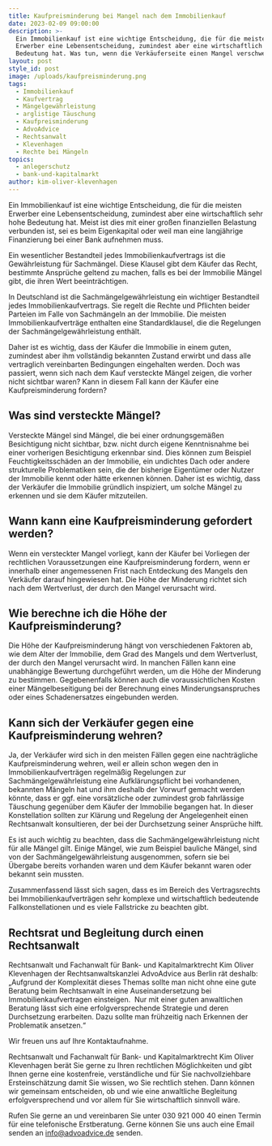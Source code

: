 ```yaml
---
title: Kaufpreisminderung bei Mangel nach dem Immobilienkauf
date: 2023-02-09 09:00:00
description: >-
  Ein Immobilienkauf ist eine wichtige Entscheidung, die für die meisten
  Erwerber eine Lebensentscheidung, zumindest aber eine wirtschaftlich sehr hohe
  Bedeutung hat. Was tun, wenn die Verkäuferseite einen Mangel verschweigt?
layout: post
style_id: post
image: /uploads/kaufpreisminderung.png
tags:
  - Immobilienkauf
  - Kaufvertrag
  - Mängelgewährleistung
  - arglistige Täuschung
  - Kaufpreisminderung
  - AdvoAdvice
  - Rechtsanwalt
  - Klevenhagen
  - Rechte bei Mängeln
topics:
  - anlegerschutz
  - bank-und-kapitalmarkt
author: kim-oliver-klevenhagen
---
```

Ein Immobilienkauf ist eine wichtige Entscheidung, die für die meisten Erwerber eine Lebensentscheidung, zumindest aber eine wirtschaftlich sehr hohe Bedeutung hat. Meist ist dies mit einer großen finanziellen Belastung verbunden ist, sei es beim Eigenkapital oder weil man eine langjährige Finanzierung bei einer Bank aufnehmen muss.

Ein wesentlicher Bestandteil jedes Immobilienkaufvertrags ist die Gewährleistung für Sachmängel. Diese Klausel gibt dem Käufer das Recht, bestimmte Ansprüche geltend zu machen, falls es bei der Immobilie Mängel gibt, die ihren Wert beeinträchtigen.

In Deutschland ist die Sachmängelgewährleistung ein wichtiger Bestandteil jedes Immobilienkaufvertrags. Sie regelt die Rechte und Pflichten beider Parteien im Falle von Sachmängeln an der Immobilie. Die meisten Immobilienkaufverträge enthalten eine Standardklausel, die die Regelungen der Sachmängelgewährleistung enthält.

Daher ist es wichtig, dass der Käufer die Immobilie in einem guten, zumindest aber ihm vollständig bekannten Zustand erwirbt und dass alle vertraglich vereinbarten Bedingungen eingehalten werden. Doch was passiert, wenn sich nach dem Kauf versteckte Mängel zeigen, die vorher nicht sichtbar waren? Kann in diesem Fall kann der Käufer eine Kaufpreisminderung fordern?

## Was sind versteckte Mängel?

Versteckte Mängel sind Mängel, die bei einer ordnungsgemäßen Besichtigung nicht sichtbar, bzw. nicht durch eigene Kenntnisnahme bei einer vorherigen Besichtigung erkennbar sind. Dies können zum Beispiel Feuchtigkeitsschäden an der Immobilie, ein undichtes Dach oder andere strukturelle Problematiken sein, die der bisherige Eigentümer oder Nutzer der Immobilie kennt oder hätte erkennen können. Daher ist es wichtig, dass der Verkäufer die Immobilie gründlich inspiziert, um solche Mängel zu erkennen und sie dem Käufer mitzuteilen.

## Wann kann eine Kaufpreisminderung gefordert werden?

Wenn ein versteckter Mangel vorliegt, kann der Käufer bei Vorliegen der rechtlichen Voraussetzungen eine Kaufpreisminderung fordern, wenn er innerhalb einer angemessenen Frist nach Entdeckung des Mangels den Verkäufer darauf hingewiesen hat. Die Höhe der Minderung richtet sich nach dem Wertverlust, der durch den Mangel verursacht wird.

## Wie berechne ich die Höhe der Kaufpreisminderung?

Die Höhe der Kaufpreisminderung hängt von verschiedenen Faktoren ab, wie dem Alter der Immobilie, dem Grad des Mangels und dem Wertverlust, der durch den Mangel verursacht wird. In manchen Fällen kann eine unabhängige Bewertung durchgeführt werden, um die Höhe der Minderung zu bestimmen. Gegebenenfalls können auch die voraussichtlichen Kosten einer Mängelbeseitigung bei der Berechnung eines Minderungsanspruches oder eines Schadenersatzes eingebunden werden.

## Kann sich der Verkäufer gegen eine Kaufpreisminderung wehren?

Ja, der Verkäufer wird sich in den meisten Fällen gegen eine nachträgliche Kaufpreisminderung wehren, weil er allein schon wegen den in Immobilienkaufverträgen regelmäßig Regelungen zur Sachmängelgewährleistung eine Aufklärungspflicht bei vorhandenen, bekannten Mängeln hat und ihm deshalb der Vorwurf gemacht werden könnte, dass er ggf. eine vorsätzliche oder zumindest grob fahrlässige Täuschung gegenüber dem Käufer der Immobilie begangen hat. In dieser Konstellation sollten zur Klärung und Regelung der Angelegenheit einen Rechtsanwalt konsultieren, der bei der Durchsetzung seiner Ansprüche hilft.

Es ist auch wichtig zu beachten, dass die Sachmängelgewährleistung nicht für alle Mängel gilt. Einige Mängel, wie zum Beispiel bauliche Mängel, sind von der Sachmängelgewährleistung ausgenommen, sofern sie bei Übergabe bereits vorhanden waren und dem Käufer bekannt waren oder bekannt sein mussten.

Zusammenfassend lässt sich sagen, dass es im Bereich des Vertragsrechts bei Immobilienkaufverträgen sehr komplexe und wirtschaftlich bedeutende Fallkonstellationen und es viele Fallstricke zu beachten gibt.

## Rechtsrat und Begleitung durch einen Rechtsanwalt

Rechtsanwalt und Fachanwalt für Bank- und Kapitalmarktrecht Kim Oliver Klevenhagen der Rechtsanwaltskanzlei AdvoAdvice aus Berlin rät deshalb: „Aufgrund der Komplexität dieses Themas sollte man nicht ohne eine gute Beratung beim Rechtsanwalt in eine Auseinandersetzung bei Immobilienkaufvertragen einsteigen. &nbsp;Nur mit einer guten anwaltlichen Beratung lässt sich eine erfolgversprechende Strategie und deren Durchsetzung erarbeiten. Dazu sollte man frühzeitig nach Erkennen der Problematik ansetzen.“

Wir freuen uns auf Ihre Kontaktaufnahme.

Rechtsanwalt und Fachanwalt für Bank- und Kapitalmarktrecht Kim Oliver Klevenhagen berät Sie gerne zu Ihren rechtlichen Möglichkeiten und gibt Ihnen gerne eine kostenfreie, verständliche und für Sie nachvollziehbare Ersteinschätzung damit Sie wissen, wo Sie rechtlich stehen. Dann können wir gemeinsam entscheiden, ob und wie eine anwaltliche Begleitung erfolgversprechend und vor allem für Sie wirtschaftlich sinnvoll wäre.

Rufen Sie gerne an und vereinbaren Sie unter 030 921 000 40 einen Termin für eine telefonische Erstberatung. Gerne können Sie uns auch eine Email senden an [info@advoadvice.de](mailto:info@advoadvice.de) senden.